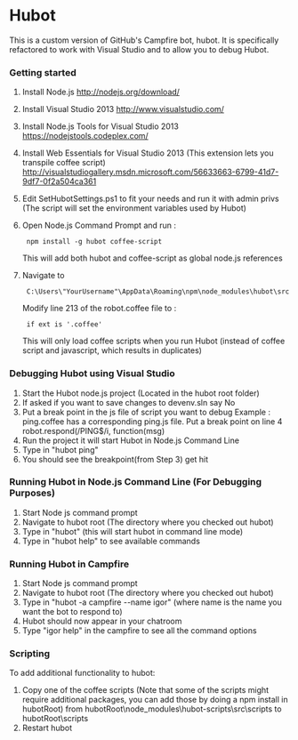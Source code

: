 # Hubot

This is a custom version of GitHub's Campfire bot, hubot. 
It is specifically refactored to work with Visual Studio and to allow you to debug Hubot.

### Getting started

1. Install Node.js http://nodejs.org/download/
2. Install Visual Studio 2013 http://www.visualstudio.com/ 
3. Install Node.js Tools for Visual Studio 2013 https://nodejstools.codeplex.com/
4. Install Web Essentials for Visual Studio 2013 (This extension lets you transpile coffee script) http://visualstudiogallery.msdn.microsoft.com/56633663-6799-41d7-9df7-0f2a504ca361
5. Edit SetHubotSettings.ps1 to fit your needs and run it with admin privs (The script will set the environment variables used by Hubot)
6. Open Node.js Command Prompt and run : 

		npm install -g hubot coffee-script

	This will add both hubot and coffee-script as global node.js references

7. Navigate to 

		C:\Users\"YourUsername"\AppData\Roaming\npm\node_modules\hubot\src

	Modify line 213 of the robot.coffee file to : 
	
		if ext is '.coffee'
		
	This will only load coffee scripts when you run Hubot (instead of coffee script and javascript, which results in duplicates)

### Debugging Hubot using Visual Studio

1. Start the Hubot node.js project (Located in the hubot root folder)
2. If asked if you want to save changes to devenv.sln say No
3. Put a break point in the js file of script you want to debug
    Example : ping.coffee has a corresponding ping.js file. Put a break point on line 4 robot.respond(/PING$/i, function(msg) 
4. Run the project it will start Hubot in Node.js Command Line 
5. Type in "hubot ping"
6. You should see the breakpoint(from Step 3) get hit

### Running Hubot in Node.js Command Line (For Debugging Purposes)

1. Start Node js command prompt
2. Navigate to hubot root (The directory where you checked out hubot)
3. Type in "hubot" (this will start hubot in command line mode)
4. Type in "hubot help" to see available commands

### Running Hubot in Campfire

1. Start Node js command prompt
2. Navigate to hubot root (The directory where you checked out hubot)
3. Type in "hubot -a campfire --name igor" (where name is the name you want the bot to respond to)
4. Hubot should now appear in your chatroom 
5. Type "igor help" in the campfire to see all the command options

### Scripting

To add additional functionality to hubot:

1. Copy one of the coffee scripts (Note that some of the scripts might require additional packages, you can add those by doing a npm install in hubotRoot)
	from hubotRoot\node_modules\hubot-scripts\src\scripts 
	to 	 hubotRoot\scripts
2. Restart hubot
 

